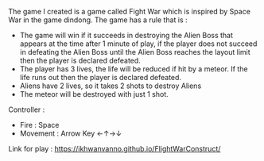 The game I created is a game called Fight War which is inspired by Space War in the game dindong. The game has a rule that is :
- The game will win if it succeeds in destroying the Alien Boss that appears at the time after 1 minute of play, if the player does not succeed in defeating the Alien Boss until the Alien Boss reaches the layout limit then the player is declared defeated.
- The player has 3 lives, the life will be reduced if hit by a meteor. If the life runs out then the player is declared defeated.
- Aliens have 2 lives, so it takes 2 shots to destroy Aliens
- The meteor will be destroyed with just 1 shot.

Controller : 
  - Fire : Space
  - Movement : Arrow Key ←↑→↓
  
Link for play : https://ikhwanvanno.github.io/FlightWarConstruct/
